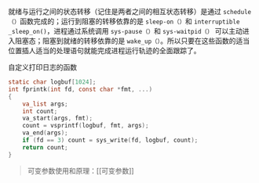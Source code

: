 就绪与运行之间的状态转移（记住是两者之间的相互状态转移）是通过 `schedule（）`函数完成的；运行到阻塞的转移依靠的是 `sleep-on（）`和 `interruptible _sleep_on()`，进程通过系统调用 `sys-pause（）`和 `sys-waitpid（）` 可以主动进入阻塞态；阻塞到就绪的转移依靠的是 `wake_up（）`。所以只要在这些函数的适当位置插人适当的处理语句就能完成进程运行轨迹的全面跟踪了。

自定义打印日志的函数
```c
static char logbuf[1024];
int fprintk(int fd, const char *fmt, ...)
{
	va_list args;
	int count;
	va_start(args, fmt);
	count = vsprintf(logbuf, fmt, args);
	va_end(args);
	if (fd == 3) count = sys_write(fd, logbuf, count);
	return count;
}
```
> 可变参数使用和原理：[[可变参数]]




```

```

